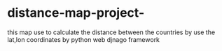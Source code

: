 # distance-map-project-
this map use to calculate the distance  between the countries by use the lat,lon coordinates by python web djnago framework
